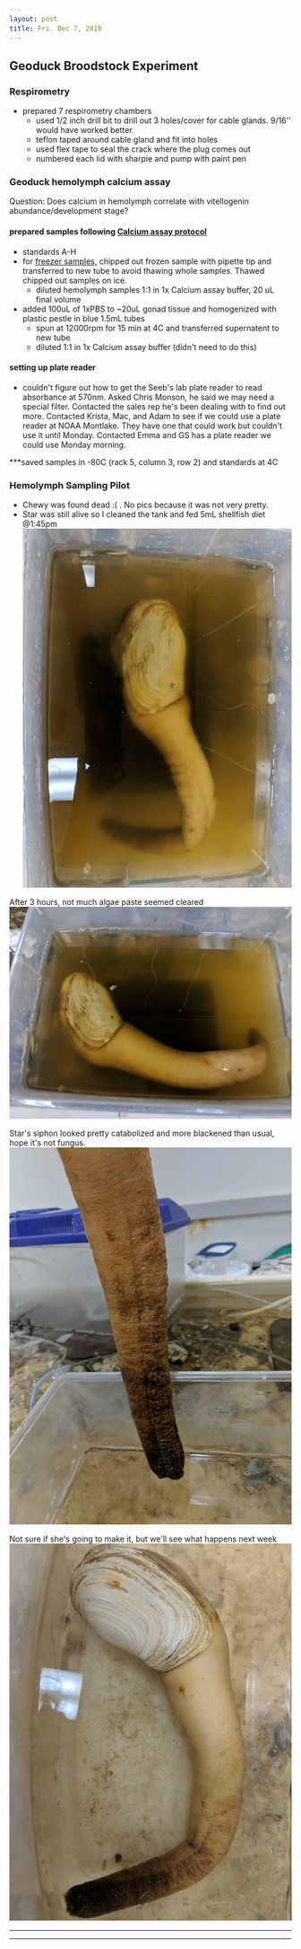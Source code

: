 ```yaml
---
layout: post
title: Fri. Dec 7, 2018
---
```


## Geoduck Broodstock Experiment

### Respirometry
- prepared 7 respirometry chambers
	- used 1/2 inch drill bit to drill out 3 holes/cover for cable glands. 9/16'' would have worked better.
	- teflon taped around cable gland and fit into holes
	- used flex tape to seal the crack where the plug comes out
	- numbered each lid with sharpie and pump with paint pen

### Geoduck hemolymph calcium assay
Question:  Does calcium in hemolymph correlate with vitellogenin abundance/development stage?  

#### prepared samples following [Calcium assay protocol](https://github.com/RobertsLab/resources/blob/master/protocols/Commercial_Protocols/Caymen_CalciumAssayKit_96well.pdf)
- standards A-H 
- for [freezer samples](https://docs.google.com/spreadsheets/d/10PyIMrQopm2fmHF9SQpbmliy37cE41-oJ-s-NlxrFUQ/edit?usp=sharing), chipped out frozen sample with pipette tip and transferred to new tube to avoid thawing whole samples. Thawed chipped out samples on ice.
	- diluted hemolymph samples 1:1 in 1x Calcium assay buffer, 20 uL final volume
- added 100uL of 1xPBS to ~20uL gonad tissue and homogenized with plastic pestle in blue 1.5mL tubes
	- spun at 12000rpm for 15 min at 4C and transferred supernatent to new tube
	- diluted 1:1 in 1x Calcium assay buffer (didn't need to do this)

#### setting up plate reader
- couldn't figure out how to get the Seeb's lab plate reader to read absorbance at 570nm. Asked Chris Monson, he said we may need a special filter. Contacted the sales rep he's been dealing with to find out more. Contacted Krista, Mac, and Adam to see if we could use a plate reader at NOAA Montlake. They have one that could work but couldn't use it until Monday. Contacted Emma and GS has a plate reader we could use Monday morning. 

***saved samples in -80C (rack 5, column 3, row 2) and standards at 4C 
		
### Hemolymph Sampling Pilot
- Chewy was found dead :( . No pics because it was not very pretty.
- Star was still alive so I cleaned the tank and fed 5mL shellfish diet @1:45pm  
![](https://raw.githubusercontent.com/shellytrigg/P_generosa/master/Hemolymph_sampling_pilot/20181207/IMG_20181207_134423.jpg)

After 3 hours, not much algae paste seemed cleared  
![](https://raw.githubusercontent.com/shellytrigg/P_generosa/master/Hemolymph_sampling_pilot/20181207/IMG_20181207_164406.jpg)

Star's siphon looked pretty catabolized and more blackened than usual, hope it's not fungus.  
![](https://raw.githubusercontent.com/shellytrigg/P_generosa/master/Hemolymph_sampling_pilot/20181207/IMG_20181207_164513.jpg)

Not sure if she's going to make it, but we'll see what happens next week  
![](https://raw.githubusercontent.com/shellytrigg/P_generosa/master/Hemolymph_sampling_pilot/20181207/IMG_20181207_164527.jpg)
		


----
****